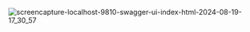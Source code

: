 
![screencapture-localhost-9810-swagger-ui-index-html-2024-08-19-17_30_57](https://github.com/user-attachments/assets/4aa7c4d9-c135-43b3-b036-b4e02325f693)
